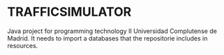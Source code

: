 # TRAFFICSIMULATOR
Java project for  programming technology II Universidad Complutense de Madrid.
It needs to import a databases that the repositorie includes in resources.
